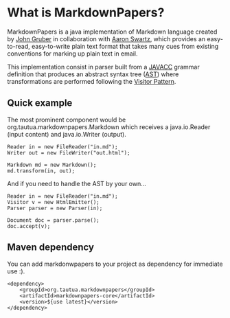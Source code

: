 What is MarkdownPapers?
=======================

MarkdownPapers is a java implementation of Markdown language created by [John Gruber] in collaboration 
with [Aaron Swartz], which provides an easy-to-read, easy-to-write plain text format that takes many cues from 
existing conventions for marking up plain text in email.

This implementation consist in parser built from a [JAVACC] grammar definition that produces an
abstract syntax tree ([AST]) where transformations are performed following the [Visitor Pattern].

Quick example
-------------

The most prominent component would be org.tautua.markdownpapers.Markdown which receives a java.io.Reader
(input content) and java.io.Writer (output).

    Reader in = new FileReader("in.md");
    Writer out = new FileWriter("out.html");

    Markdown md = new Markdown();
    md.transform(in, out);

And if you need to handle the AST by your own...

    Reader in = new FileReader("in.md");
    Visitor v = new HtmlEmitter();
    Parser parser = new Parser(in);

    Document doc = parser.parse();
    doc.accept(v);

Maven dependency
----------------

You can add markdonwpapers to your project as dependency for immediate use :).

    <dependency>
        <groupId>org.tautua.markdownpapers</groupId>
        <artifactId>markdownpapers-core</artifactId>
        <version>${use latest}</version>
    </dependency>


[John Gruber]: http://daringfireball.net/projects/markdown
[Aaron Swartz]: https://en.wikipedia.org/wiki/Aaron_Swartz
[JAVACC]: http://javacc.java.net
[AST]: http://en.wikipedia.org/wiki/Abstract_syntax_tree
[Visitor Pattern]: http://en.wikipedia.org/wiki/Visitor_pattern

